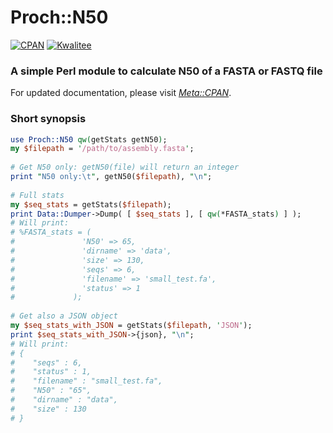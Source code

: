 # Proch::N50
[![CPAN](https://img.shields.io/badge/CPAN-Proch::N50-1abc9c.svg)](https://metacpan.org/pod/Proch::N50)
[![Kwalitee](https://cpants.cpanauthors.org/release/PROCH/Proch-N50-0.03.svg)](https://cpants.cpanauthors.org/release/PROCH/Proch-N50-0.03)
### A simple Perl module to calculate N50 of a FASTA or FASTQ file

For updated documentation, please visit *[Meta::CPAN](https://metacpan.org/pod/Proch::N50)*.

### Short synopsis

```perl
use Proch::N50 qw(getStats getN50);
my $filepath = '/path/to/assembly.fasta';
 
# Get N50 only: getN50(file) will return an integer
print "N50 only:\t", getN50($filepath), "\n";
 
# Full stats
my $seq_stats = getStats($filepath);
print Data::Dumper->Dump( [ $seq_stats ], [ qw(*FASTA_stats) ] );
# Will print:
# %FASTA_stats = (
#               'N50' => 65,
#               'dirname' => 'data',
#               'size' => 130,
#               'seqs' => 6,
#               'filename' => 'small_test.fa',
#               'status' => 1
#             );
 
# Get also a JSON object
my $seq_stats_with_JSON = getStats($filepath, 'JSON');
print $seq_stats_with_JSON->{json}, "\n";
# Will print:
# {
#    "seqs" : 6,
#    "status" : 1,
#    "filename" : "small_test.fa",
#    "N50" : "65",
#    "dirname" : "data",
#    "size" : 130
# }
```
